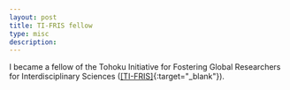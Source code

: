 ```yaml
---
layout: post
title: TI-FRIS fellow
type: misc
description: 
---
```


I became a fellow of the Tohoku Initiative for Fostering Global Researchers for Interdisciplinary Sciences ([[TI-FRIS]](https://www.ti-fris.tohoku.ac.jp/en/overview/){:target="_blank"}).
